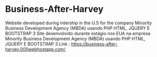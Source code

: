 # Business-After-Harvey
Website developed during intership in the U.S for the company Minority Business Development Agency (MBDA) usando PHP HTML, JQUERY E BOOTSTRAP 3
Site desenvolvido durante estágio nos EUA na empresa Minority Business Development Agency (MBDA) usando PHP HTML, JQUERY E BOOTSTRAP 3
Link : https://business-after-harvey.000webhostapp.com/
